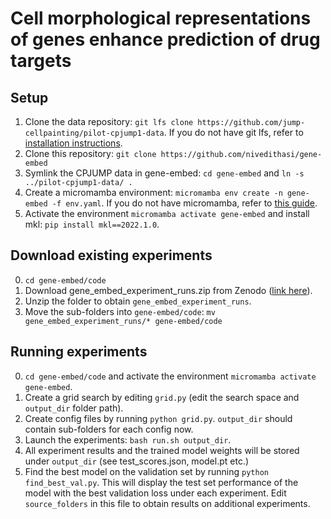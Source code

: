 # Cell morphological representations of genes enhance prediction of drug targets

## Setup
1. Clone the data repository: `git lfs clone https://github.com/jump-cellpainting/pilot-cpjump1-data`. If you do not have git lfs, refer to [installation instructions](https://github.com/git-lfs/git-lfs?tab=readme-ov-file#getting-started).
2. Clone this repository: `git clone https://github.com/nivedithasi/gene-embed`
3. Symlink the CPJUMP data in gene-embed: `cd gene-embed` and `ln -s ../pilot-cpjump1-data/ .`
4. Create a micromamba environment: `micromamba env create -n gene-embed -f env.yaml`. If you do not have micromamba, refer to [this guide](https://mamba.readthedocs.io/en/latest/user_guide/micromamba.html).
5. Activate the environment `micromamba activate gene-embed` and install mkl: `pip install mkl==2022.1.0`.

## Download existing experiments
0. `cd gene-embed/code`
1. Download gene_embed_experiment_runs.zip from Zenodo ([link here](https://zenodo.org/records/13984543?preview=1&token=eyJhbGciOiJIUzUxMiJ9.eyJpZCI6IjcwYTE4MTJhLWI5MmMtNGY1NC04NDRmLWVmMTE4N2QwMWQ5MSIsImRhdGEiOnt9LCJyYW5kb20iOiJhOTJlNTE4OWRiODkzMWU4YTQwM2E1OTRhZmVlY2Q1NyJ9.1Hnpvme5b_5w648fX8VHMvZnkopmqhnvXPWhuTcmEPGYhIIGRxI7FpS9tNkMM020Imqo-7KTxO9L-znI2G10nQ)).
2. Unzip the folder to obtain `gene_embed_experiment_runs`.
3. Move the sub-folders into `gene-embed/code`: `mv gene_embed_experiment_runs/* gene-embed/code`

## Running experiments
0. `cd gene-embed/code` and activate the environment `micromamba activate gene-embed`.
1. Create a grid search by editing `grid.py` (edit the search space and `output_dir` folder path).
2. Create config files by running `python grid.py`. `output_dir` should contain sub-folders for each config now.
3. Launch the experiments: `bash run.sh output_dir`.
4. All experiment results and the trained model weights will be stored under `output_dir` (see test_scores.json, model.pt etc.)
5. Find the best model on the validation set by running `python find_best_val.py`. This will display the test set performance of the model with the best validation loss under each experiment. Edit `source_folders` in this file to obtain results on additional experiments.
